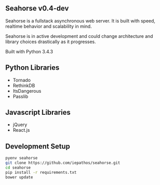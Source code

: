 Seahorse v0.4-dev
----------------
Seahorse is a fullstack asynchronous web server.  It is built with speed, realtime behavior and scalability in mind.

Seahorse is in active development and could change architecture and library choices drastically as it progresses.

Built with Python 3.4.3

Python Libraries
----------------
+ Tornado
+ RethinkDB
+ ItsDangerous
+ Passlib


Javascript Libraries
----------------
+ jQuery
+ React.js



Development Setup
----------------


````bash
pyenv seahorse
git clone https://github.com/iepathos/seahorse.git
cd seahorse
pip install -r requirements.txt
bower update
````


````bash
````